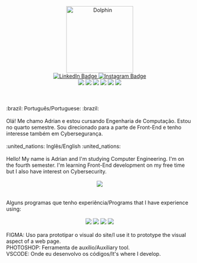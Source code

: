 
<div align="center" border-radious=15px>
     <img height="180em"  src="https://i.redd.it/tlftwz6f5ti41.png" alt="Dolphin"/>
</div>

</div>
<div id="badges" align="center">
  <a href="https://www.linkedin.com/in/adrian-widmer-0587a9230/">
    <img src="https://img.shields.io/badge/LinkedIn-blue?style=for-the-badge&logo=linkedin&logoColor=white" alt="LinkedIn Badge"/>
  </a>
 
  <a href="https://www.instagram.com/adrian__widmer/">
		   <img src="https://img.shields.io/badge/Instagram-E4405F?style=for-the-badge&logo=instagram&logoColor=white" alt="Instagram Badge"/>
  </a>
</div>
<div id="lang" align="center">
     <a>
      <img src="https://img.shields.io/badge/C-00599C?style=for-the-badge&logo=c&logoColor=white">
     </a>
     <a>
      <img src="https://img.shields.io/badge/C%2B%2B-00599C?style=for-the-badge&logo=c%2B%2B&logoColor=white">
     </a>
      <a>
      <img src="https://img.shields.io/badge/CSS3-1572B6?style=for-the-badge&logo=css3&logoColor=white">
     </a>
      <a>
      <img src="https://img.shields.io/badge/HTML5-E34F26?style=for-the-badge&logo=html5&logoColor=white">
     </a>
     <a>
      <img src="https://img.shields.io/badge/Java-ED8B00?style=for-the-badge&logo=java&logoColor=white">
     </a>
      <a>
      <img src="https://img.shields.io/badge/PostgreSQL-316192?style=for-the-badge&logo=postgresql&logoColor=white">
     </a>
</div>
</br>
</br>
</br>
:brazil: Português/Portuguese: :brazil:

<br>
<br>
Olá! Me chamo Adrian e estou cursando Engenharia de Computação. Estou no quarto semestre. Sou direcionado para a parte de Front-End e tenho interesse também em Cybersegurança.
<br>
<br>
:united_nations: Inglês/English :united_nations:
<br>
<br>
Hello! My name is Adrian and I'm studying Computer Engineering. I'm on the fourth semester. I'm learning Front-End development on my free time but I also have interest on Cybersecurity.
<br>
<br>
<div align="center">
     <img src="https://github-readme-stats.vercel.app/api/top-langs/?username=Awi-24"/>
</div>
<br>
<br>
Alguns programas que tenho experiência/Programs that I have experience using:
<br>
<br>

<div id="lang" align="center">
     <a>
      <img src="https://img.shields.io/badge/Figma-F24E1E?style=for-the-badge&logo=figma&logoColor=white">
     </a>
     <a>
      <img src="https://img.shields.io/badge/Canva-%2300C4CC.svg?&style=for-the-badge&logo=Canva&logoColor=white">
     </a>
      <a>
      <img src="https://img.shields.io/badge/Adobe%20Photoshop-31A8FF?style=for-the-badge&logo=Adobe%20Photoshop&logoColor=black">
     </a>
      <a>
      <img src="https://img.shields.io/badge/VSCode-0078D4?style=for-the-badge&logo=visual%20studio%20code&logoColor=white">
     </a>
</div>
<br>
FIGMA: Uso para prototipar o visual do site/I use it to prototype the visual aspect of a web page.<br>
PHOTOSHOP: Ferramenta de auxílio/Auxiliary tool.<br>
VSCODE: Onde eu desenvolvo os códigos/It's where I develop.










